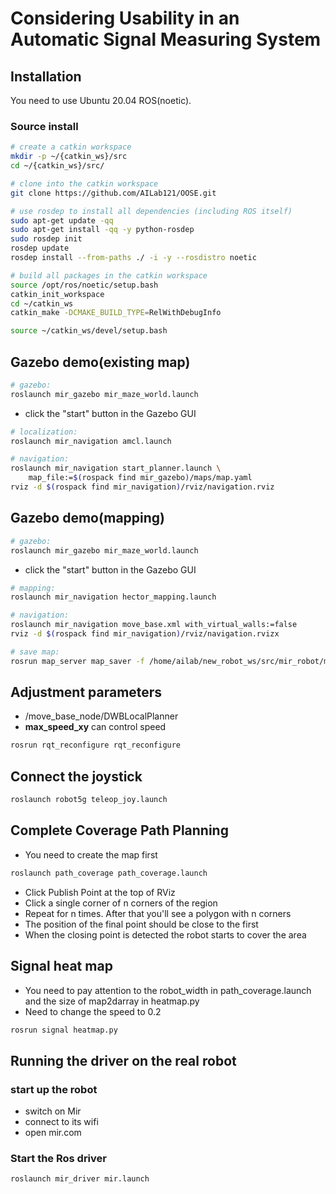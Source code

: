 # Considering Usability in an Automatic Signal Measuring System
## Installation
You need to use Ubuntu 20.04 ROS(noetic).

### Source install
```bash
# create a catkin workspace
mkdir -p ~/{catkin_ws}/src
cd ~/{catkin_ws}/src/

# clone into the catkin workspace
git clone https://github.com/AILab121/OOSE.git

# use rosdep to install all dependencies (including ROS itself)
sudo apt-get update -qq
sudo apt-get install -qq -y python-rosdep
sudo rosdep init
rosdep update
rosdep install --from-paths ./ -i -y --rosdistro noetic

# build all packages in the catkin workspace
source /opt/ros/noetic/setup.bash
catkin_init_workspace
cd ~/catkin_ws
catkin_make -DCMAKE_BUILD_TYPE=RelWithDebugInfo

source ~/catkin_ws/devel/setup.bash
```

## Gazebo demo(existing map)
```bash
# gazebo:
roslaunch mir_gazebo mir_maze_world.launch
```
- click the "start" button in the Gazebo GUI
```bash
# localization:
roslaunch mir_navigation amcl.launch

# navigation:
roslaunch mir_navigation start_planner.launch \
    map_file:=$(rospack find mir_gazebo)/maps/map.yaml
rviz -d $(rospack find mir_navigation)/rviz/navigation.rviz
```

## Gazebo demo(mapping)
```bash
# gazebo:
roslaunch mir_gazebo mir_maze_world.launch
```
- click the "start" button in the Gazebo GUI
```bash
# mapping:
roslaunch mir_navigation hector_mapping.launch

# navigation:
roslaunch mir_navigation move_base.xml with_virtual_walls:=false
rviz -d $(rospack find mir_navigation)/rviz/navigation.rvizx

# save map:
rosrun map_server map_saver -f /home/ailab/new_robot_ws/src/mir_robot/mir_gazebo/maps/test
```

## Adjustment parameters
- /move_base_node/DWBLocalPlanner
- **max_speed_xy** can control speed
```bash
rosrun rqt_reconfigure rqt_reconfigure
```

## Connect the joystick
```bash
roslaunch robot5g teleop_joy.launch
```

## Complete Coverage Path Planning
- You need to create the map first

```bash
roslaunch path_coverage path_coverage.launch
```
- Click Publish Point at the top of RViz
- Click a single corner of n corners of the region
- Repeat for n times. After that you'll see a polygon with n corners
- The position of the final point should be close to the first
- When the closing point is detected the robot starts to cover the area

## Signal heat map
- You need to pay attention to the robot_width in path_coverage.launch and the size of map2darray in heatmap.py
- Need to change the speed to 0.2
```bash
rosrun signal heatmap.py 
```

## Running the driver on the real robot
### start up the robot
- switch on Mir
- connect to its wifi
- open mir.com

### Start the Ros driver
```bash
roslaunch mir_driver mir.launch
```
